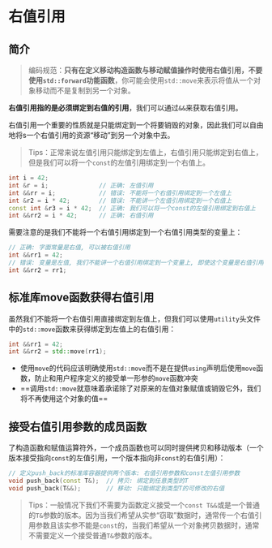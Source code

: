# 右值引用

## 简介

> 编码规范：**只有在定义移动构造函数与移动赋值操作时使用右值引用，不要使用`std::forward`功能函数**，你可能会使用`std::move`来表示将值从一个对象移动而不是复制到另一个对象。

**右值引用指的是必须绑定到右值的引用**，我们可以通过`&&`来获取右值引用。

右值引用一个重要的性质就是只能绑定到一个将要销毁的对象，因此我们可以自由地将s一个右值引用的资源“移动”到另一个对象中去。

> Tips：正常来说左值引用只能绑定到左值上，右值引用只能绑定到右值上，但是我们可以将一个`const`的左值引用绑定到一个右值上。

```c++
int i = 42;
int &r = i;              // 正确: 左值引用
int &&rr = i;            // 错误: 不能将一个右值引用绑定到一个左值上
int &r2 = i * 42;        // 错误: 不能讲一个左值引用绑定到一个右值上
const int &r3 = i * 42;  // 正确: 我们可以将一个const的左值引用绑定到右值上
int &&rr2 = i * 42;      // 正确: 右值引用

```

需要注意的是我们不能将一个右值引用绑定到一个右值引用类型的变量上：

```c++
// 正确: 字面常量是右值, 可以被右值引用
int &&rr1 = 42;
// 错误: 变量是左值, 我们不能讲一个右值引用绑定到一个变量上, 即使这个变量是右值引用类型也不行
int &&rr2 = rr1; 
```

## 标准库move函数获得右值引用

虽然我们不能将一个右值引用直接绑定到左值上，但我们可以使用`utility`头文件中的`std::move`函数来获得绑定到左值上的右值引用：

```c++
int &&rr1 = 42;
int &&rr2 = std::move(rr1);
```

- 使用`move`的代码应该明确使用`std::move`而不是在提供`using`声明后使用`move`函数，防止和用户程序定义的接受单一形参的`move`函数冲突
- ==调用`std::move`就意味着承诺除了对原来的左值对象赋值或销毁它外，我们将不再使用这个对象的值==

## 接受右值引用参数的成员函数

了构造函数和赋值运算符外，一个成员函数也可以同时提供拷贝和移动版本（一个版本接受指向`const`的左值引用，一个版本指向非`const`的右值引用）：

```c++
// 定义push_back的标准库容器提供两个版本: 右值引用参数和const左值引用参数
void push_back(const T&);  // 拷贝: 绑定到任意类型的T
void push_back(T&&);       // 移动: 只能绑定到类型T的可修改的右值
```

> Tips：一般情况下我们不需要为函数定义接受一个`const T&&`或是一个普通的`T&`参数的版本。因为当我们希望从实参“窃取”数据时，通常传一个右值引用参数且该实参不能是`const`的，当我们希望从一个对象拷贝数据时，通常不需要定义一个接受普通`T&`参数的版本。
